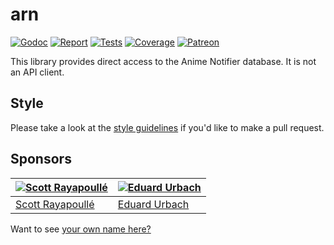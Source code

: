 # arn

[![Godoc][godoc-image]][godoc-url]
[![Report][report-image]][report-url]
[![Tests][tests-image]][tests-url]
[![Coverage][coverage-image]][coverage-url]
[![Patreon][patreon-image]][patreon-url]

This library provides direct access to the Anime Notifier database. It is not an API client.

## Style

Please take a look at the [style guidelines](https://github.com/akyoto/quality/blob/master/STYLE.md) if you'd like to make a pull request.

## Sponsors

| [![Scott Rayapoullé](https://avatars3.githubusercontent.com/u/11772084?s=70&v=4)](https://github.com/soulcramer) | [![Eduard Urbach](https://avatars2.githubusercontent.com/u/438936?s=70&v=4)](https://twitter.com/eduardurbach) |
| --- | --- |
| [Scott Rayapoullé](https://github.com/soulcramer) | [Eduard Urbach](https://eduardurbach.com) |

Want to see [your own name here?](https://www.patreon.com/eduardurbach)

[godoc-image]: https://godoc.org/github.com/animenotifier/arn?status.svg
[godoc-url]: https://godoc.org/github.com/animenotifier/arn
[report-image]: https://goreportcard.com/badge/github.com/animenotifier/arn
[report-url]: https://goreportcard.com/report/github.com/animenotifier/arn
[tests-image]: https://cloud.drone.io/api/badges/animenotifier/arn/status.svg
[tests-url]: https://cloud.drone.io/animenotifier/arn
[coverage-image]: https://codecov.io/gh/animenotifier/arn/graph/badge.svg
[coverage-url]: https://codecov.io/gh/animenotifier/arn
[patreon-image]: https://img.shields.io/badge/patreon-donate-green.svg
[patreon-url]: https://www.patreon.com/eduardurbach
